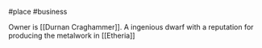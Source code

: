 #place #business

Owner is [[Durnan Craghammer]]. A ingenious dwarf with a reputation for producing the metalwork in [[Etheria]]